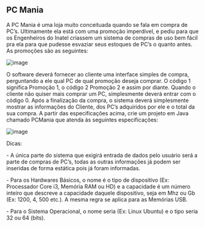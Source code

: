 ## PC Mania
<p> A PC Mania é uma loja muito conceituada quando se fala em compra de PC’s. Ultimamente ela está com uma promoção imperdível, e pediu para que os Engenheiros do Inatel criassem um sistema de compras de uso bem fácil pra ela para que pudesse esvaziar seus estoques de PC’s o quanto antes. As promoções são as seguintes: </p>

![image](https://user-images.githubusercontent.com/72671246/227736442-dc47d2cc-d70e-4126-b608-6fba1494798a.png)

<p>
<p> O software deverá fornecer ao cliente uma interface simples de compra, perguntando a ele qual PC de qual promoção deseja comprar. O código 1 significa Promoção
1, o código 2 Promoção 2 e assim por diante. Quando o cliente não quiser mais comprar um PC, simplesmente deverá entrar com o código 0. Após a finalização da
compra, o sistema deverá simplesmente mostrar as informações do Cliente, dos PC’s adquiridos por ele e o total da sua compra. A partir das especificações acima, crie
um projeto em Java chamado PCMania que atenda às seguintes especificações: </p>

![image](https://user-images.githubusercontent.com/72671246/227736597-9501ee62-4753-4f80-b631-1d8b5f06fc60.png)

<p>
<p> Dicas: </p>
<p>- A única parte do sistema que exigirá entrada de dados pelo usuário será a parte de compras de PC’s, todas as outras informações já podem ser inseridas de forma
estática pois já foram informadas.
<p>- Para os Hardwares Básicos, o nome é o tipo de dispositivo (Ex: Processador Core i3, Memória RAM ou HD) e a capacidade é um número inteiro que descreve a
capacidade daquele dispositivo, seja em Mhz ou Gb (Ex: 1200, 4, 500 etc.). A mesma regra se aplica para as Memórias USB.
<p>- Para o Sistema Operacional, o nome seria (Ex: Linux Ubuntu) e o tipo seria 32 ou 64 (bits).
